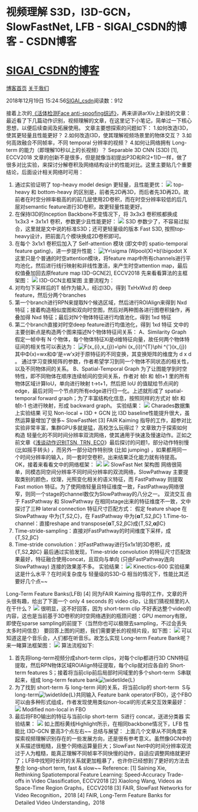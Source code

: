 
# 视频理解 S3D，I3D-GCN，SlowFastNet, LFB - SIGAI_CSDN的博客 - CSDN博客
# [SIGAI_CSDN的博客](https://blog.csdn.net/sigai_csdn)


[博客首页](https://blog.csdn.net/SIGAI_CSDN)
[关于我们](https://me.csdn.net/SIGAI_CSDN)

2018年12月19日 15:24:56[SIGAI_csdn](https://me.csdn.net/SIGAI_CSDN)阅读数：912


接着上次的[《活体检测Face anti-spoofing综述》](http://mp.weixin.qq.com/s?__biz=MzU4MjQ3MDkwNA==&mid=2247486721&idx=1&sn=f0e5b2b0165e391c0d5adc4ce253f2f6&chksm=fdb69096cac119807aa9d190c62e18815937bc9751c0fbb09a183f8c936f44e570299e3cac9b&scene=21#wechat_redirect)，再来讲讲arXiv上新挂的文章：
最近看了下几篇动作识别，视频理解的文章，在这里记下小笔记，简单过一下核心思想，以便后续查阅及拓展使用。
文章主要想探索的问题如下：
1.如何改造I3D，使其更轻量且性能更好？
2.如何改造I3D，使其理解视频场景里的物体交互？
3.如何高效融合不同帧率，不同 temporal 分辨率的视频？
4.如何让网络拥有 Long-term 的能力（即理解10秒以上的长视频）？
Separable 3D CNN (S3D) [1], ECCV2018
文章的创新不是很多，但是就像当初提出P3D和R(2+1)D一样，做了很多对比实验，来探讨分解卷积及网络结构设计的性能对比。这里主要贴几个重要结论，后面设计相关网络时可用：
1. 通过实验证明了 top-heavy model design 更轻量，且性能更优：
![](https://img-blog.csdnimg.cn/20181219152126567.png?x-oss-process=image/watermark,type_ZmFuZ3poZW5naGVpdGk,shadow_10,text_aHR0cHM6Ly9ibG9nLmNzZG4ubmV0L1NJR0FJX0NTRE4=,size_16,color_FFFFFF,t_70)
top-heavy 和 bottom-heavy 的区别是，前者先2D再3D，而后者先3D再2D。故前者在时空分辨率极高的的前几层使用2D卷积，而在时空分辨率较低的后几层对semantic feature进行3D卷积，故更轻量性能更好。
2. 在保持I3D的Inception Backbone不变情况下，将 3x3x3 卷积核都换成 1x3x3 + 3x1x1 卷积，参数更少且性能更好：
![](https://img-blog.csdnimg.cn/20181219152132955.png?x-oss-process=image/watermark,type_ZmFuZ3poZW5naGVpdGk,shadow_10,text_aHR0cHM6Ly9ibG9nLmNzZG4ubmV0L1NJR0FJX0NTRE4=,size_16,color_FFFFFF,t_70)
S3D
参数少了，不容易过拟合，这里就是文中说的标准S3D；还可更轻量级的版本 Fast S3D, 按照top-heavy设计，把前面几个模块换成2D卷积即可。
3. 在每个 3x1x1 卷积后加入了 Self-attention 模块 (即文中的 spatio-temporal feature gating)，进一步提升性能：
![Y=\sigma (Wpool(X)+b)\bigodot X](https://img-blog.csdnimg.cn/20181219152457423)
这里只是个普通的时空attention模块，将feature map中所有channels进行平均池化，然后进行线行映射和非线性激活，来产生时空attention map，最后权值叠加回去原feature map
I3D-GCN[2], ECCV2018
先来看看算法的主框架图：
![](https://img-blog.csdnimg.cn/2018121915210821.png?x-oss-process=image/watermark,type_ZmFuZ3poZW5naGVpdGk,shadow_10,text_aHR0cHM6Ly9ibG9nLmNzZG4ubmV0L1NJR0FJX0NTRE4=,size_16,color_FFFFFF,t_70)
I3D-GCN主框架图
主要流程为：
1. 对均匀下采样后的T 帧作为输入，经过I3D，得到 TxHxWxd 的 deep feature，然后分两个branches
2. 第一个branch进行RPN来提取N个候选区域，然后进行ROIAlign来得到 Nxd 特征；接着构造相似度图和双向时空图，然后对两种图各进行图卷积操作，再叠加得 Nxd 特征；最后对N个物体特征进行均值池化，得到 1xd 特征
3. 第二个branch直接对时空deep feature进行均值池化，得到 1xd 特征
文中的主要创新点是构造两个图来描述N个物体特征间关系：
A、Similarity Graph
假定一帧中有 N 个物体，每个物体特征Xi是d维特征向量，故任何两个物体特征间的相关性可以表达为：
![F(x_{i},x_{j})=\phi (x_{i})^{T}\phi ^{'}(x_{j})](https://img-blog.csdnimg.cn/20181219152457446)
其中Φ(x)=wx和Φ’是=w’x对于原特征的不同变换，其变换矩阵的维度为 d x d 。
通过学习变换矩阵的参数，作者希望学习到同一个物体不同状态的相关性，以及不同物体间的关系。
B、Spatial-Temporal Graph
为了让图能学到时空特性，即不同物体在顺序连续帧间的空间关系，作者对 帧t 和 帧t+1 里的所有物体区域计算IoU，单向进行映射 t->t+1，然后把 IoU 的值赋给节点间的edge，最后对同一个节点的所有edge进行归一化。上述就形成了 spatial-temporal forward graph；为了丰富结构化信息，按照同样的方式对 帧t 和 帧t-1 也进行映射，形成 backward graph。
实验结果：
![](https://img-blog.csdnimg.cn/20181219152058314.png?x-oss-process=image/watermark,type_ZmFuZ3poZW5naGVpdGk,shadow_10,text_aHR0cHM6Ly9ibG9nLmNzZG4ubmV0L1NJR0FJX0NTRE4=,size_16,color_FFFFFF,t_70)
Charades数据集上实验结果
可见 Non-local + I3D + GCN 比 I3D baseline性能提升很大，虽然运算量增加了很多~
SlowFastNet [3]
FAIR Kaiming 指导的工作，超参对比实验非常丰富，集群GPU多就是猛，高校怎么玩得过？
文章致力于探索如何构造 轻量化的不同时间分辨率双流网络，使其通用于快速及慢速动作。正如之前文章《[浅谈动作识别TSN, TRN, ECO](http://mp.weixin.qq.com/s?__biz=MzU4MjQ3MDkwNA==&mid=2247486742&idx=1&sn=9bac663898037746f656f9034d73d409&chksm=fdb69081cac11997a8ade63261ecbcafd67238a5e9c9b0527fd4800c8d61c34b12d2d0c21f1e&scene=21#wechat_redirect)》最后探讨的问题1，部分动作特别慢 (比如摇手转头) ，而另外一部分动作特别快 (比如 jumping) ，如果都用同一个时间分辨率的输入，同一套时空卷积，出来结果泛化能力就有待提高。
OK，接着来看看文中的网络框架：
![](https://img-blog.csdnimg.cn/20181219152052477.png?x-oss-process=image/watermark,type_ZmFuZ3poZW5naGVpdGk,shadow_10,text_aHR0cHM6Ly9ibG9nLmNzZG4ubmV0L1NJR0FJX0NTRE4=,size_16,color_FFFFFF,t_70)
![](https://img-blog.csdnimg.cn/20181219152047976.png?x-oss-process=image/watermark,type_ZmFuZ3poZW5naGVpdGk,shadow_10,text_aHR0cHM6Ly9ibG9nLmNzZG4ubmV0L1NJR0FJX0NTRE4=,size_16,color_FFFFFF,t_70)
SlowFast Net 架构图
网络很简单，同模态同空间分辨率不同时间分辨率的双流网络，SlowPathway 主要提取类别的颜色，纹理，光照变化相关的语义特征，而 FastPathway 则提取 Fast motion 特征。为了使网络轻量且特征维度一致，FastPathway网络很窄，则同一个stage的channel数仅为SlowPathway的八分之一。
双流交互
由于 FastPathway 和 SlowPathway 在相同stage出来的特征维度不一致，文中探讨了三种 lateral connection 特征尺寸匹配方式：
假定 feature shape 在 SlowPathway 中为{T,S2,C}，在 FastPathway 中为{**α**T,S2,βC}
1.Time-to-channel：直接reshape and transpose{**α**T,S2,βC}成{T,S2,**α**βC}
2. Time-stride-sampling：直接对FastPathway的时间维度下采样，成{T,S2,βC}
3. Time-stride convolution：对FastPathway进行5x1x1的3D卷积，成{T,S2,**2**βC}
最后通过实验发现，Time-stride convolution 的特征尺寸匹配效果最好，特征融合使用concat，且双向与单向 (只由FastPathway连向SlowPathway) 连接的效果差不多。
实验结果：
![](https://img-blog.csdnimg.cn/20181219152035539.png?x-oss-process=image/watermark,type_ZmFuZ3poZW5naGVpdGk,shadow_10,text_aHR0cHM6Ly9ibG9nLmNzZG4ubmV0L1NJR0FJX0NTRE4=,size_16,color_FFFFFF,t_70)
Kinectics-600 实验结果
这是什么水平？在时间复杂度与 轻量级的S3D-G 相当的情况下，性能比其还要好几个点~~

Long-Term Feature Banks(LFB) [4]
同为FAIR Kaiming 指导的工作，文章的开头很有趣，给出了下面一个 only 4 seconds 的 video clip，让我们猜视频里的人在干什么？
![](https://img-blog.csdnimg.cn/20181219152029864.png?x-oss-process=image/watermark,type_ZmFuZ3poZW5naGVpdGk,shadow_10,text_aHR0cHM6Ly9ibG9nLmNzZG4ubmV0L1NJR0FJX0NTRE4=,size_16,color_FFFFFF,t_70)
很明显，这不好回答，因为 short-term clip 不好表达整个video的内容，这也是当前基于3D卷积的时空网络遇到的瓶颈问题：GPU memory有限，即使在sparse sampling的前提下（当然你也可以极限去sampling，不过会丢失太多时间信息）
要回答上图的问题，我们需要更长的视频片段，如下图：
![](https://img-blog.csdnimg.cn/20181219152024597.png)
可以知道这是个音乐会，人们都在听音乐。故怎么实现 Long-term Feature Bank呢？
来一睹算法框架图：
![](https://img-blog.csdnimg.cn/20181219152017404.png?x-oss-process=image/watermark,type_ZmFuZ3poZW5naGVpdGk,shadow_10,text_aHR0cHM6Ly9ibG9nLmNzZG4ubmV0L1NJR0FJX0NTRE4=,size_16,color_FFFFFF,t_70)
算法流程如下:
1. 首先将long-term视频分成short-term clips，对每个clip都进行3D CNN特征提取，然后RPN物体区域ROIAlign特征提取，每个clip就对应各自的 Short-term features S；接着将当前clip前后局部时间域里的多个short-term  S串联起来，组成 long-term feature bank![\widetilde{L}](https://img-blog.csdnimg.cn/20181219152457467)
2. 为了找到 short-term 与 long-term 间的关系，将当前clip的 short-term  S与 long-term![\widetilde{L}](https://img-blog.csdnimg.cn/20181219152457467)共同输入 Feature bank operator(FBO)，这个FBO可以由多种形式组成，作者发现使用类似non-local的形式来交互效果最好：
![](https://img-blog.csdnimg.cn/20181219152007984.png?x-oss-process=image/watermark,type_ZmFuZ3poZW5naGVpdGk,shadow_10,text_aHR0cHM6Ly9ibG9nLmNzZG4ubmV0L1NJR0FJX0NTRE4=,size_16,color_FFFFFF,t_70)
Modified non-local in FBO
3. 最后将FBO输出的特征与当前clip short-term  S进行 concat，送进分类器
实验结果：
![](https://img-blog.csdnimg.cn/20181219152003392.png?x-oss-process=image/watermark,type_ZmFuZ3poZW5naGVpdGk,shadow_10,text_aHR0cHM6Ly9ibG9nLmNzZG4ubmV0L1NJR0FJX0NTRE4=,size_16,color_FFFFFF,t_70)
如上图标黄线Highlight所示，在相同backbone情况下，LFB 性能比 I3D-GCN 要高3个点左右~~
总结与展望：
上面几个文章从不同角度来探索视频理解识别存在的一些发展方向，还是很有参考意义。虽然像GCN中的关系描述很粗糙，且整个网络运算量巨大；SlowFast Net中的时间分辨率双流过于人为粗糙，能真正理解不同帧率不同快慢的动作，自适应调整网络就更好了；LFB中找短时长时的关系就更加粗暴了，也许你已经想到了更好的方法去整合 long-short term, fast & slow~~
Reference:
[1] Saining Xie, Rethinking Spatiotemporal Feature Learning: Speed-Accuracy Trade-offs in Video Classification, ECCV2018
[2] Xiaolong Wang, Videos as Space-Time Region Graphs，ECCV2018
[3] FAIR, SlowFast Networks for Video Recognition，2018
[4] FAIR, Long-Term Feature Banks for Detailed Video Understanding，2018


